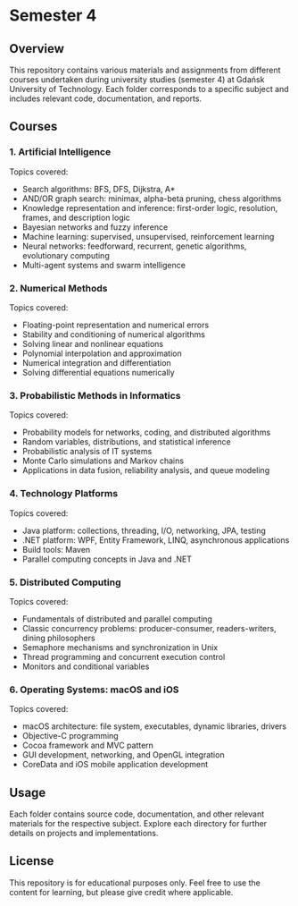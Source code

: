 # Semester 4

## Overview
This repository contains various materials and assignments from different courses undertaken during university studies (semester 4) at Gdańsk University of Technology. Each folder corresponds to a specific subject and includes relevant code, documentation, and reports.

## Courses

### 1. Artificial Intelligence
Topics covered:
- Search algorithms: BFS, DFS, Dijkstra, A*
- AND/OR graph search: minimax, alpha-beta pruning, chess algorithms
- Knowledge representation and inference: first-order logic, resolution, frames, and description logic
- Bayesian networks and fuzzy inference
- Machine learning: supervised, unsupervised, reinforcement learning
- Neural networks: feedforward, recurrent, genetic algorithms, evolutionary computing
- Multi-agent systems and swarm intelligence

### 2. Numerical Methods
Topics covered:
- Floating-point representation and numerical errors
- Stability and conditioning of numerical algorithms
- Solving linear and nonlinear equations
- Polynomial interpolation and approximation
- Numerical integration and differentiation
- Solving differential equations numerically

### 3. Probabilistic Methods in Informatics
Topics covered:
- Probability models for networks, coding, and distributed algorithms
- Random variables, distributions, and statistical inference
- Probabilistic analysis of IT systems
- Monte Carlo simulations and Markov chains
- Applications in data fusion, reliability analysis, and queue modeling

### 4. Technology Platforms
Topics covered:
- Java platform: collections, threading, I/O, networking, JPA, testing
- .NET platform: WPF, Entity Framework, LINQ, asynchronous applications
- Build tools: Maven
- Parallel computing concepts in Java and .NET

### 5. Distributed Computing
Topics covered:
- Fundamentals of distributed and parallel computing
- Classic concurrency problems: producer-consumer, readers-writers, dining philosophers
- Semaphore mechanisms and synchronization in Unix
- Thread programming and concurrent execution control
- Monitors and conditional variables

### 6. Operating Systems: macOS and iOS
Topics covered:
- macOS architecture: file system, executables, dynamic libraries, drivers
- Objective-C programming
- Cocoa framework and MVC pattern
- GUI development, networking, and OpenGL integration
- CoreData and iOS mobile application development

## Usage
Each folder contains source code, documentation, and other relevant materials for the respective subject. Explore each directory for further details on projects and implementations.

## License
This repository is for educational purposes only. Feel free to use the content for learning, but please give credit where applicable.

